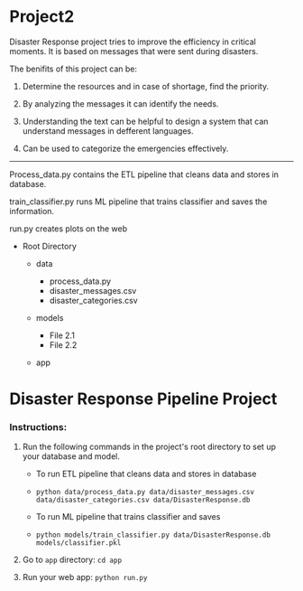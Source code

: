 # Project2
Disaster Response project tries to improve the efficiency in critical moments. It is based on messages that were sent during disasters.

The benifits of this project can be:

1) Determine the resources and in case of shortage, find the priority.

2) By analyzing the messages it can identify the needs.

3) Understanding the text can be helpful to design a system that can understand messages in defferent languages.

4) Can be used to categorize the emergencies effectively.
************************************************************************************

Process_data.py contains the ETL pipeline that cleans data and stores in database.

train_classifier.py runs ML pipeline that trains classifier and saves the information.

run.py creates plots on the web


- Root Directory
    - data
        - process_data.py
        - disaster_messages.csv
        - disaster_categories.csv
  
    - models
        - File 2.1
        - File 2.2
    - app
      

# Disaster Response Pipeline Project

### Instructions:

1. Run the following commands in the project's root directory to set up your database and model.

    - To run ETL pipeline that cleans data and stores in database
    - 
        `python data/process_data.py data/disaster_messages.csv data/disaster_categories.csv data/DisasterResponse.db`
      
    - To run ML pipeline that trains classifier and saves
    - 
        `python models/train_classifier.py data/DisasterResponse.db models/classifier.pkl`

2. Go to `app` directory: `cd app`

3. Run your web app: `python run.py`

